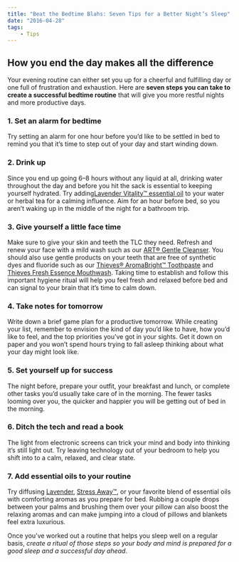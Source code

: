 ```yaml
---
title: "Beat the Bedtime Blahs: Seven Tips for a Better Night’s Sleep"
date: "2016-04-28"
tags: 
    - Tips
---
```


## How you end the day makes all the difference

Your evening routine can either set you up for a cheerful and fulfilling day or
one full of frustration and exhaustion. Here are **seven steps you can take to
create a successful bedtime routine** that will give you more restful nights and
more productive days.

### 1. Set an alarm for bedtime

Try setting an alarm for one hour before you’d like to be settled in bed to
remind you that it’s time to step out of your day and start winding down.

### 2. Drink up

Since you end up going 6–8 hours without any liquid at all, drinking water
throughout the day and before you hit the sack is essential to keeping
yourself hydrated. Try adding[Lavender Vitality™ essential
oil](https://www.youngliving.com/en_US/products/lavender-vitality-5ml) to
your water or herbal tea for a calming influence. Aim for an hour before
bed, so you aren’t waking up in the middle of the night for a bathroom trip.

### 3. Give yourself a little face time

Make sure to give your skin and teeth the TLC they need. Refresh and renew
your face with a mild wash such as our [ART® Gentle
Cleanser](https://www.youngliving.com/en_US/products/art-gentle-cleanser-120ml).
You should also use gentle products on your teeth that are free of synthetic
dyes and fluoride such as our [Thieves® AromaBright™
Toothpaste](https://www.youngliving.com/en_US/products/thieves-aromabright-toothpaste)
and [Thieves Fresh Essence
Mouthwash](https://www.youngliving.com/en_US/products/thieves-fresh-essence-mouthwash).
Taking time to establish and follow this important hygiene ritual will help
you feel fresh and relaxed before bed and can signal to your brain that it’s
time to calm down.

### 4. Take notes for tomorrow

Write down a brief game plan for a productive tomorrow. While creating your
list, remember to envision the kind of day you’d like to have, how you’d
like to feel, and the top priorities you’ve got in your sights. Get it down
on paper and you won’t spend hours trying to fall asleep thinking about what
your day might look like.

### 5. Set yourself up for success

The night before, prepare your outfit, your breakfast and lunch, or complete
other tasks you’d usually take care of in the morning. The fewer tasks
looming over you, the quicker and happier you will be getting out of bed in
the morning.

### 6. Ditch the tech and read a book

The light from electronic screens can trick your mind and body into thinking
it’s still light out. Try leaving technology out of your bedroom to help you
shift into to a calm, relaxed, and clear state.

### 7. Add essential oils to your routine

Try diffusing
[Lavender](https://www.youngliving.com/en_US/products/lavender-essential-oil),
[Stress Away™](https://www.youngliving.com/en_US/products/stress-away-essential-oil),
or your favorite blend of essential oils with comforting aromas as you
prepare for bed. Rubbing a couple drops between your palms and brushing them
over your pillow can also boost the relaxing aromas and can make jumping
into a cloud of pillows and blankets feel extra luxurious.

Once you’ve worked out a routine that helps you sleep well on a regular basis,
_create a ritual of those steps so your body and mind is prepared for a good
sleep and a successful day ahead_.
